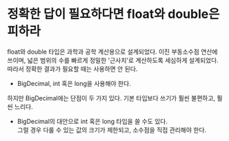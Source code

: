 # 정확한 답이 필요하다면 float와 double은 피하라

float와 double 타입은 과학과 공학 계산용으로 설계되었다. 이진 부동소수점 연산에 쓰이며, 넓은 범위의 수를 빠르게 정밀한 '근사치'로 계산하도록 세심하게 설계되었다. 따라서 정확한 결과가 필요할 때는 사용하면 안 된다.
- BigDecimal, int 혹은 long을 사용해야 한다.

하지만 BigDecimal에는 단점이 두 가지 있다. 기본 타입보다 쓰기가 훨씬 불편하고, 훨씬 느리다.
- BigDecimal의 대안으로 int 혹은 long 타입을 쓸 수도 있다. <br>그럴 경우 다룰 수 있는 값의 크기가 제한되고, 소수점을 직접 관리해야 한다. 
